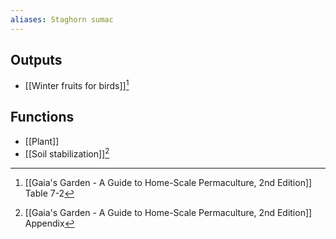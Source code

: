```yaml
---
aliases: Staghorn sumac
---
```

## Outputs
- [[Winter fruits for birds]][^1]
## Functions
- [[Plant]]
- [[Soil stabilization]][^2]

[^1]: [[Gaia's Garden - A Guide to Home-Scale Permaculture, 2nd Edition]] Table 7-2
[^2]: [[Gaia's Garden - A Guide to Home-Scale Permaculture, 2nd Edition]] Appendix
